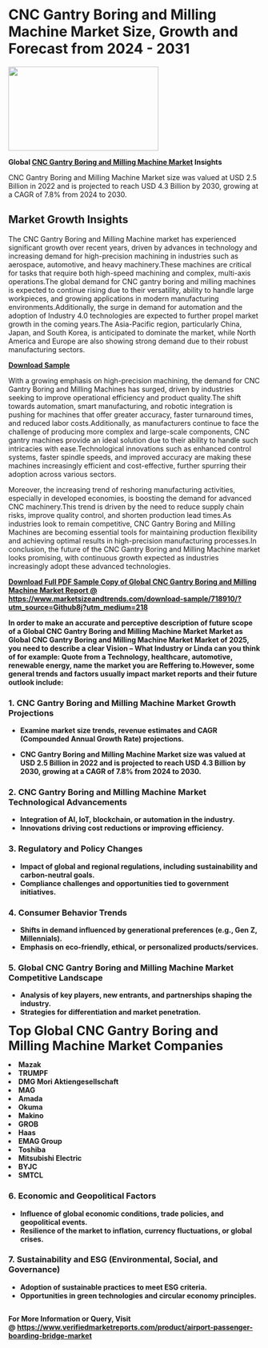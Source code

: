 <H1>CNC Gantry Boring and Milling Machine Market Size, Growth and Forecast from 2024 - 2031</H1><img class="aligncenter size-medium wp-image-584254" src="https://thirdeyenews.in/wp-content/uploads/2024/09/Global-Market-Research-300x168.jpeg" alt="" width="300" height="168" /><p><strong>Global&nbsp;<a href="https://www.marketsizeandtrends.com/download-sample/718910/?utm_source=Github8j?utm_medium=218">CNC Gantry Boring and Milling Machine Market</a> Insights</strong></p><p>CNC Gantry Boring and Milling Machine Market size was valued at USD 2.5 Billion in 2022 and is projected to reach USD 4.3 Billion by 2030, growing at a CAGR of 7.8% from 2024 to 2030.</p><p><h2>Market Growth Insights</h2> <p>The CNC Gantry Boring and Milling Machine market has experienced significant growth over recent years, driven by advances in technology and increasing demand for high-precision machining in industries such as aerospace, automotive, and heavy machinery.These machines are critical for tasks that require both high-speed machining and complex, multi-axis operations.The global demand for CNC gantry boring and milling machines is expected to continue rising due to their versatility, ability to handle large workpieces, and growing applications in modern manufacturing environments.Additionally, the surge in demand for automation and the adoption of Industry 4.0 technologies are expected to further propel market growth in the coming years.The Asia-Pacific region, particularly China, Japan, and South Korea, is anticipated to dominate the market, while North America and Europe are also showing strong demand due to their robust manufacturing sectors.</p> <p><strong><a href="#">Download Sample</a></strong></p> <p>With a growing emphasis on high-precision machining, the demand for CNC Gantry Boring and Milling Machines has surged, driven by industries seeking to improve operational efficiency and product quality.The shift towards automation, smart manufacturing, and robotic integration is pushing for machines that offer greater accuracy, faster turnaround times, and reduced labor costs.Additionally, as manufacturers continue to face the challenge of producing more complex and large-scale components, CNC gantry machines provide an ideal solution due to their ability to handle such intricacies with ease.Technological innovations such as enhanced control systems, faster spindle speeds, and improved accuracy are making these machines increasingly efficient and cost-effective, further spurring their adoption across various sectors.</p> <p>Moreover, the increasing trend of reshoring manufacturing activities, especially in developed economies, is boosting the demand for advanced CNC machinery.This trend is driven by the need to reduce supply chain risks, improve quality control, and shorten production lead times.As industries look to remain competitive, CNC Gantry Boring and Milling Machines are becoming essential tools for maintaining production flexibility and achieving optimal results in high-precision manufacturing processes.In conclusion, the future of the CNC Gantry Boring and Milling Machine market looks promising, with continuous growth expected as industries increasingly adopt these advanced technologies.</p> <p><strong><a href="#"></p><p><span class=""><strong>Download Full PDF Sample Copy of Global CNC Gantry Boring and Milling Machine Market Report</strong> @ <a href="https://www.marketsizeandtrends.com/download-sample/718910/?utm_source=Github8j?utm_medium=218" target="_blank">https://www.marketsizeandtrends.com/download-sample/718910/?utm_source=Github8j?utm_medium=218</a></span></p><p>In order to make an accurate and perceptive description of future scope of a Global&nbsp;CNC Gantry Boring and Milling Machine Market Market as Global&nbsp;CNC Gantry Boring and Milling Machine Market Market of 2025, you need to describe a clear Vision &ndash; What Industry or Linda can you think of for example: Quote from a Technology, healthcare, automotive, renewable energy, name the market you are Reffering to.However, some general trends and factors usually impact market reports and their future outlook include:</p><h3>1.&nbsp;<strong>CNC Gantry Boring and Milling Machine Market Growth Projections</strong></h3><ul><li>Examine market size trends, revenue estimates and CAGR (Compounded Annual Growth Rate) projections.</li><li><p>CNC Gantry Boring and Milling Machine Market size was valued at USD 2.5 Billion in 2022 and is projected to reach USD 4.3 Billion by 2030, growing at a CAGR of 7.8% from 2024 to 2030.</p></li></ul><h3>2.&nbsp;<strong>CNC Gantry Boring and Milling Machine Market Technological Advancements</strong></h3><ul><li>Integration of AI, IoT, blockchain, or automation in the industry.</li><li>Innovations driving cost reductions or improving efficiency.</li></ul><h3>3.&nbsp;<strong>Regulatory and Policy Changes</strong></h3><ul><li>Impact of global and regional regulations, including sustainability and carbon-neutral goals.</li><li>Compliance challenges and opportunities tied to government initiatives.</li></ul><h3>4.&nbsp;<strong>Consumer Behavior Trends</strong></h3><ul><li>Shifts in demand influenced by generational preferences (e.g., Gen Z, Millennials).</li><li>Emphasis on eco-friendly, ethical, or personalized products/services.</li></ul><h3>5.&nbsp;<strong>Global CNC Gantry Boring and Milling Machine Market Competitive Landscape</strong></h3><ul><li>Analysis of key players, new entrants, and partnerships shaping the industry.</li><li>Strategies for differentiation and market penetration.</li></ul><p data-pm-slice="1 1 []"><span style="color: inherit; font-family: inherit; font-size: 25px;">Top Global CNC Gantry Boring and Milling Machine Market Companies</span></p><div class="" data-test-id=""><p><li>Mazak</li><li> TRUMPF</li><li> DMG Mori Aktiengesellschaft</li><li> MAG</li><li> Amada</li><li> Okuma</li><li> Makino</li><li> GROB</li><li> Haas</li><li> EMAG Group</li><li> Toshiba</li><li> Mitsubishi Electric</li><li> BYJC</li><li> SMTCL</li></p></div><h3>6.&nbsp;<strong>Economic and Geopolitical Factors</strong></h3><ul><li>Influence of global economic conditions, trade policies, and geopolitical events.</li><li>Resilience of the market to inflation, currency fluctuations, or global crises.</li></ul><h3>7.&nbsp;<strong>Sustainability and ESG (Environmental, Social, and Governance)</strong></h3><ul><li>Adoption of sustainable practices to meet ESG criteria.</li><li>Opportunities in green technologies and circular economy principles.</li></ul><h2><strong style="font-size: 14px;">For More Information or Query, Visit @&nbsp;</strong><a style="background-color: #ffffff; font-size: 14px;" href="https://www.marketsizeandtrends.com/report/cnc-gantry-boring-and-milling-machine-market/" target="_blank">https://www.verifiedmarketreports.com/product/airport-passenger-boarding-bridge-market</a></h2>